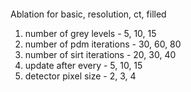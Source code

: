 ####
Ablation for basic, resolution, ct, filled

1. number of grey levels - 5, 10, 15
2. number of pdm iterations - 30, 60, 80
3. number of sirt iterations - 20, 30, 40
4. update after every - 5, 10, 15
5. detector pixel size - 2, 3, 4 

